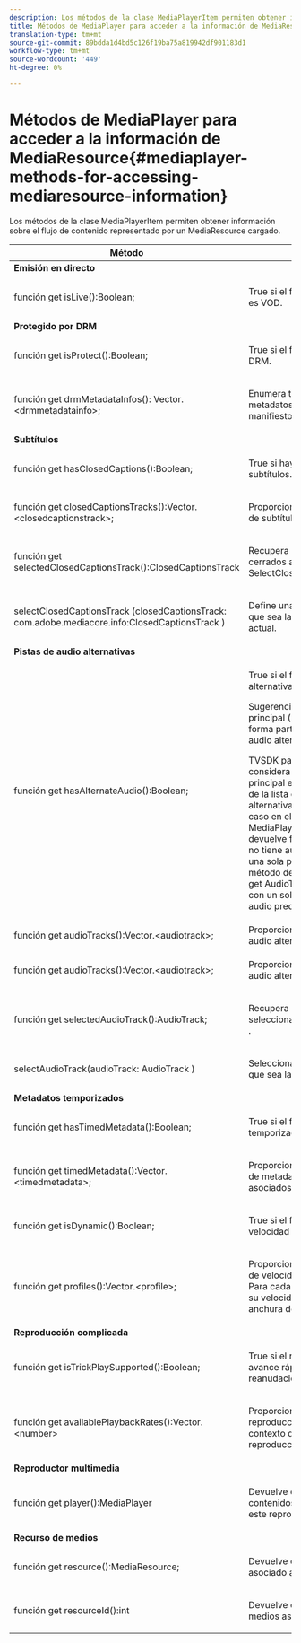 ```yaml
---
description: Los métodos de la clase MediaPlayerItem permiten obtener información sobre el flujo de contenido representado por un MediaResource cargado.
title: Métodos de MediaPlayer para acceder a la información de MediaResource
translation-type: tm+mt
source-git-commit: 89bdda1d4bd5c126f19ba75a819942df901183d1
workflow-type: tm+mt
source-wordcount: '449'
ht-degree: 0%

---
```



# Métodos de MediaPlayer para acceder a la información de MediaResource{#mediaplayer-methods-for-accessing-mediaresource-information}

Los métodos de la clase MediaPlayerItem permiten obtener información sobre el flujo de contenido representado por un MediaResource cargado.

<table frame="all" colsep="1" rowsep="1" id="table_77B55D506FE24326A03D97AA087231FF"> 
 <thead> 
  <tr rowsep="1"> 
   <th colname="2" class="entry"> Método </th> 
   <th colname="3" class="entry"> Descripción </th> 
  </tr> 
 </thead>
 <tbody> 
  <tr rowsep="1"> 
   <td colname="1"> <b>Emisión en directo  </b> </td> 
   <td colname="2"> </td>
  </tr> 
  <tr rowsep="1"> 
   <td colname="2"> <span class="codeph"> función get isLive():Boolean;  </span> </td> 
   <td colname="3"> <p>True si el flujo está activo; false si es VOD. </p> </td> 
  </tr> 
  <tr rowsep="1"> 
   <td colname="1"> <b>Protegido por DRM</b> </td> 
   <td colname="2"> </td>
  </tr> 
  <tr rowsep="1"> 
   <td colname="2"> <span class="codeph"> función get isProtect():Boolean;  </span> </td> 
   <td colname="3"> <p>True si el flujo está protegido por DRM. </p> </td> 
  </tr> 
  <tr rowsep="1"> 
   <td colname="2"> <span class="codeph"> función get drmMetadataInfos(): Vector.&lt;drmmetadatainfo&gt;;  </span> </td> 
   <td colname="3"> <p>Enumera todos los objetos de metadatos DRM descubiertos en el manifiesto. </p> </td> 
  </tr> 
  <tr rowsep="1"> 
   <td colname="1"> <b>Subtítulos</b> </td> 
   <td colname="2"> </td>
  </tr> 
  <tr rowsep="1"> 
   <td colname="2"> <span class="codeph"> función get hasClosedCaptions():Boolean;  </span> </td> 
   <td colname="3"> <p>True si hay disponibles pistas de subtítulos. </p> </td> 
  </tr> 
  <tr rowsep="1"> 
   <td colname="2"> <span class="codeph"> función get closedCaptionsTracks():Vector.&lt;closedcaptionstrack&gt;;  </span> </td> 
   <td colname="3"> <p>Proporciona una lista de las pistas de subtítulos cerrados disponibles. </p> </td> 
  </tr> 
  <tr rowsep="1"> 
   <td colname="2"> <span class="codeph"> función get selectedClosedCaptionsTrack():ClosedCaptionsTrack  </span> </td> 
   <td colname="3"> <p>Recupera la pista de subtítulos cerrados actual seleccionada con <span class="codeph"> SelectClosedCaptionsTrack </span>. </p> </td> 
  </tr> 
  <tr rowsep="1"> 
   <td colname="2"> <span class="codeph"> selectClosedCaptionsTrack (closedCaptionsTrack: com.adobe.mediacore.info:ClosedCaptionsTrack )  </span> </td> 
   <td colname="3"> <p>Define una pista de subtítulos para que sea la pista de subtítulos actual. </p> </td> 
  </tr> 
  <tr rowsep="1"> 
   <td colname="1"> <b>Pistas de audio alternativas  </b> </td> 
   <td colname="2"> </td>
  </tr> 
  <tr rowsep="1"> 
   <td colname="2"> <span class="codeph"> función get hasAlternateAudio():Boolean;  </span> </td> 
   <td colname="3"> <p>True si el flujo tiene pistas de audio alternativas. </p> <p>Sugerencia:  La pista de audio principal (predeterminada) también forma parte de la lista de pistas de audio alternativas. </p> <p>TVSDK para Desktop HLS considera que la pista de audio principal es uno de los elementos de la lista de pistas de audio alternativas. Debido a esto, el único caso en el que <span class="codeph"> MediaPlayerItem.hasAlternateAudio </span> devuelve false es cuando el flujo no tiene audio. Si el contenido tiene una sola pista de audio, este método devuelve el valor "True" y <span class="codeph"> get AudioTracks </span> devuelve una lista con un solo elemento (la pista de audio predeterminada). </p> </td> 
  </tr> 
  <tr rowsep="1"> 
   <td colname="2"> <span class="codeph"> función get audioTracks():Vector.&lt;audiotrack&gt;;  </span> </td> 
   <td colname="3"> Proporciona una lista de pistas de audio alternativas disponibles. </td> 
  </tr> 
  <tr rowsep="1"> 
   <td colname="2"> <span class="codeph"> función get audioTracks():Vector.&lt;audiotrack&gt;;  </span> </td> 
   <td colname="3"> <p>Proporciona una lista de pistas de audio alternativas disponibles. </p> </td> 
  </tr> 
  <tr rowsep="1"> 
   <td colname="2"> <span class="codeph"> función get selectedAudioTrack():AudioTrack;  </span> </td> 
   <td colname="3"> <p>Recupera la pista de audio seleccionada con <span class="codeph"> selectAudioTrack </span>. </p> </td> 
  </tr> 
  <tr rowsep="1"> 
   <td colname="2"> <span class="codeph"> selectAudioTrack(audioTrack: AudioTrack )  </span> </td> 
   <td colname="3"> <p>Selecciona una pista de audio para que sea la pista de audio actual. </p> </td> 
  </tr> 
  <tr rowsep="1"> 
   <td colname="1"> <b>Metadatos temporizados</b> </td> 
   <td colname="2"> </td>
  </tr> 
  <tr rowsep="1"> 
   <td colname="2"> <span class="codeph"> función get hasTimedMetadata():Boolean;  </span> </td> 
   <td colname="3"> <p>True si el flujo tiene metadatos temporizados asociados. </p> </td> 
  </tr> 
  <tr rowsep="1"> 
   <td colname="2"> <span class="codeph"> función get timedMetadata():Vector.&lt;timedmetadata&gt;;  </span> </td> 
   <td colname="3"> <p>Proporciona una lista de los objetos de metadatos temporizados asociados al flujo. </p> </td> 
  </tr> 
  <tr rowsep="1"> 
   <td colname="2"> <span class="codeph"> función get isDynamic():Boolean;  </span> </td> 
   <td colname="3"> <p>True si el flujo es un flujo de velocidad de bits múltiple (MBR). </p> </td> 
  </tr> 
  <tr rowsep="1"> 
   <td colname="2"> <span class="codeph"> función get profiles():Vector.&lt;profile&gt;;  </span> </td> 
   <td colname="3"> <p>Proporciona una lista de los perfiles de velocidad de bits asociados. Para cada perfil, puede recuperar su velocidad de bits y la altura y anchura del perfil. </p> </td> 
  </tr> 
  <tr rowsep="1"> 
   <td colname="1"> <b>Reproducción complicada  </b> </td> 
   <td colname="2"> </td>
  </tr> 
  <tr rowsep="1"> 
   <td colname="2"> <span class="codeph"> función get isTrickPlaySupported():Boolean;  </span> </td> 
   <td colname="3"> <p>True si el reproductor admite el avance rápido, el rebobinado y la reanudación. </p> </td> 
  </tr> 
  <tr rowsep="1"> 
   <td colname="2"> <span class="codeph"> función get availablePlaybackRates():Vector.&lt;number&gt; </span> </td> 
   <td colname="3"> <p>Proporciona la lista de tasas de reproducción disponibles en el contexto de la función de reproducción mediante trucos. </p> </td> 
  </tr> 
  <tr rowsep="1"> 
   <td colname="1"> <b>Reproductor multimedia  </b> </td> 
   <td colname="2"> </td>
  </tr> 
  <tr rowsep="1"> 
   <td colname="2"> <span class="codeph"> función get player():MediaPlayer  </span> </td> 
   <td colname="3"> <p>Devuelve el reproductor de contenidos asociado actualmente a este reproductor. </p> </td> 
  </tr> 
  <tr rowsep="1"> 
   <td colname="1"> <b>Recurso de medios</b> </td> 
   <td colname="2"> </td>
  </tr> 
  <tr rowsep="1"> 
   <td colname="2"> <span class="codeph"> función get resource():MediaResource;  </span> </td> 
   <td colname="3"> <p>Devuelve el recurso de medios asociado a este elemento. </p> </td> 
  </tr> 
  <tr rowsep="0"> 
   <td colname="2"> <span class="codeph"> función get resourceId():int  </span> </td> 
   <td colname="3"> <p>Devuelve el identificador de medios asociado a este elemento. </p> </td> 
  </tr> 
 </tbody> 
</table>

